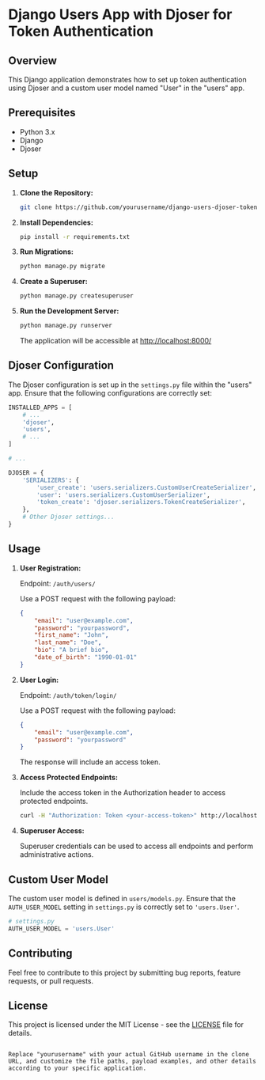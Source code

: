 # Django Users App with Djoser for Token Authentication

## Overview

This Django application demonstrates how to set up token authentication using Djoser and a custom user model named "User" in the "users" app.

## Prerequisites

- Python 3.x
- Django
- Djoser

## Setup

1. **Clone the Repository:**

   ```bash
   git clone https://github.com/yourusername/django-users-djoser-token-auth.git
   ```

2. **Install Dependencies:**

   ```bash
   pip install -r requirements.txt
   ```

3. **Run Migrations:**

   ```bash
   python manage.py migrate
   ```

4. **Create a Superuser:**

   ```bash
   python manage.py createsuperuser
   ```

5. **Run the Development Server:**

   ```bash
   python manage.py runserver
   ```

   The application will be accessible at [http://localhost:8000/](http://localhost:8000/)

## Djoser Configuration

The Djoser configuration is set up in the `settings.py` file within the "users" app. Ensure that the following configurations are correctly set:

```python
INSTALLED_APPS = [
    # ...
    'djoser',
    'users',
    # ...
]

# ...

DJOSER = {
    'SERIALIZERS': {
        'user_create': 'users.serializers.CustomUserCreateSerializer',
        'user': 'users.serializers.CustomUserSerializer',
        'token_create': 'djoser.serializers.TokenCreateSerializer',
    },
    # Other Djoser settings...
}
```

## Usage

1. **User Registration:**

   Endpoint: `/auth/users/`

   Use a POST request with the following payload:

   ```json
   {
       "email": "user@example.com",
       "password": "yourpassword",
       "first_name": "John",
       "last_name": "Doe",
       "bio": "A brief bio",
       "date_of_birth": "1990-01-01"
   }
   ```

2. **User Login:**

   Endpoint: `/auth/token/login/`

   Use a POST request with the following payload:

   ```json
   {
       "email": "user@example.com",
       "password": "yourpassword"
   }
   ```

   The response will include an access token.

3. **Access Protected Endpoints:**

   Include the access token in the Authorization header to access protected endpoints.

   ```bash
   curl -H "Authorization: Token <your-access-token>" http://localhost:8000/protected-endpoint/
   ```

4. **Superuser Access:**

   Superuser credentials can be used to access all endpoints and perform administrative actions.

## Custom User Model

The custom user model is defined in `users/models.py`. Ensure that the `AUTH_USER_MODEL` setting in `settings.py` is correctly set to `'users.User'`.

```python
# settings.py
AUTH_USER_MODEL = 'users.User'
```

## Contributing

Feel free to contribute to this project by submitting bug reports, feature requests, or pull requests.

## License

This project is licensed under the MIT License - see the [LICENSE](LICENSE) file for details.
```

Replace "yourusername" with your actual GitHub username in the clone URL, and customize the file paths, payload examples, and other details according to your specific application.